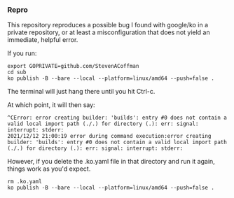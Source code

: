 ### Repro 

This repository reproduces a possible bug I found with google/ko in a private repository, or at least a misconfiguration that does not yield an immediate, helpful error.


If you run:

```
export GOPRIVATE=github.com/StevenACoffman
cd sub
ko publish -B --bare --local --platform=linux/amd64 --push=false .
```
The terminal will just hang there until you hit Ctrl-c.

At which point, it will then say:
```
^CError: error creating builder: 'builds': entry #0 does not contain a valid local import path (./.) for directory (.): err: signal: interrupt: stderr:
2021/12/12 21:00:19 error during command execution:error creating builder: 'builds': entry #0 does not contain a valid local import path (./.) for directory (.): err: signal: interrupt: stderr:
```

However, if you delete the .ko.yaml file in that directory and run it again, things work as you'd expect.
```
rm .ko.yaml
ko publish -B --bare --local --platform=linux/amd64 --push=false .
```

